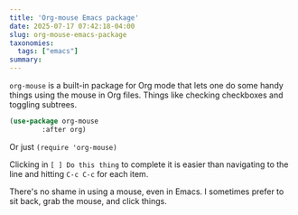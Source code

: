 ```yaml
---
title: 'Org-mouse Emacs package'
date: 2025-07-17 07:42:18-04:00
slug: org-mouse-emacs-package
taxonomies:
  tags: ["emacs"]
summary: 
---
```


`org-mouse` is a built-in package for Org mode that lets one do some handy things using the mouse in Org files. Things like checking checkboxes and toggling subtrees.

```lisp
(use-package org-mouse
        :after org)
```

Or just `(require 'org-mouse)`

Clicking in `[ ] Do this thing` to complete it is easier than navigating to the line and hitting `C-c C-c` for each item.

There's no shame in using a mouse, even in Emacs. I sometimes prefer to sit back, grab the mouse, and click things.

